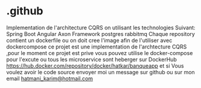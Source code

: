 # .github
Implementation de l'architecture CQRS  on utilisant les technologies Suivant:
Spring Boot 
Angular
Axon Framework
postgres
rabbitmq
Chaque repository contient un dockerfile ou on doit cree l'image afin de l'utiliser avec dockercompose
ce projet est une implementation de l'archtecture CQRS ,pour le moment ce projet est prive vous pouvez utilise le docker-compose pour l'excute ou tous les microservice sont heberger sur DockerHub https://hub.docker.com/repository/docker/hatkar/banqueapp et si Vous voulez avoir le code source envoyer moi un message sur github ou sur mon email hatmani_karim@hotmail.com 


